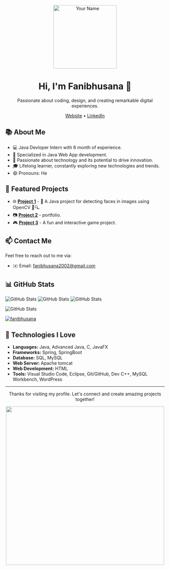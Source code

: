 <!-- Profile Header -->
<p align="center">
  <img src="https://github.com/Fanibhusana/Face-Detection/assets/125716338/75201626-0171-4d75-a2b5-0bec0edf717a" alt="Your Name" width="200"/>
</p>

<h1 align="center">Hi, I'm Fanibhusana 👋</h1>
<p align="center">Passionate about coding, design, and creating remarkable digital experiences.</p>

<!-- GitHub Stats and Social Links -->

<p align="center">
  <a href="https://fanibhusana.github.io/">Website</a> •
  <a href="https://www.linkedin.com/in/fanibhusanamaharana">LinkedIn</a> 
</p>

<!-- About Me -->
## 📚 About Me

- 💻 Java Devloper Intern with 6 month of experience.
- 🌟 Specialized in Java Web App development.
- 🚀 Passionate about technology and its potential to drive innovation.
- 🎓 Lifelong learner, constantly exploring new technologies and trends.
- 😄 Pronouns: He

<!-- Featured Projects -->
## 🚀 Featured Projects

- 🌐 **[Project 1](https://github.com/Fanibhusana/Face-Detection)** - 📸 A Java project for detecting faces in images using OpenCV 🧑🔍.
- 📷 **[Project 2](https://fanibhusana.github.io/)** - portfolio.
- 🎮 **[Project 3](https://github.com/Fanibhusana/OIBSIP-Number-Guessing-Game)** - A fun and interactive game project.

<!-- Contact Information -->
## 📫 Contact Me

Feel free to reach out to me via:

- ✉️ Email: [fanibhusana2002@gmail.com]()

<!-- GitHub Stats -->
## 📊 GitHub Stats
![GitHub Stats](https://github-readme-streak-stats.herokuapp.com/?user=Fanibhusana)
![GitHub Stats](https://github-readme-stats.vercel.app/api?username=fanibhusana&show_icons=true&locale=en)
![GitHub Stats](https://github-readme-stats.vercel.app/api/top-langs?username=fanibhusana&show_icons=true&locale=en&layout=compact)

![GitHub Stats](https://komarev.com/ghpvc/?username=fanibhusana&label=Profile%20views&color=0e75b6&style=flat)
<p align="left"> <a href="https://github.com/ryo-ma/github-profile-trophy"><img src="https://github-profile-trophy.vercel.app/?username=fanibhusana" alt="fanibhusana" /></a> </p>

<!-- Technologies I Love -->
## 💖 Technologies I Love

- **Languages:** Java, Advanced Java, C, JavaFX
- **Frameworks:** Spring, SpringBoot
- **Database:** SQL, MySQL
- **Web Server:** Apache tomcat
- **Web Development:** HTML
- **Tools:** Visual Studio Code, Eclipse, Git/GitHub, Dev C++, MySQL Workbench, WordPress

<!-- Footer -->
<hr>
<p align="center">Thanks for visiting my profile. Let's connect and create amazing projects together!</p>
<p align="center">
  <img src="https://user-images.githubusercontent.com/125716338/229711039-af5c5827-846b-46b2-970c-50648245f1d6.gif" width="500"/>
</p>
